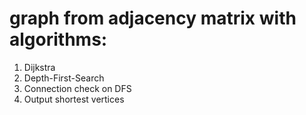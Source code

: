 # graph from adjacency matrix with algorithms:
1) Dijkstra 
2) Depth-First-Search
3) Connection check on DFS
4) Output shortest vertices
